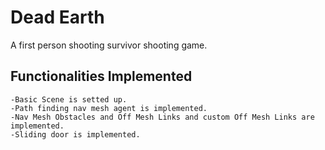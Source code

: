 # Dead Earth
A first person shooting survivor shooting game.
## Functionalities Implemented
    -Basic Scene is setted up.
    -Path finding nav mesh agent is implemented.
    -Nav Mesh Obstacles and Off Mesh Links and custom Off Mesh Links are implemented.
    -Sliding door is implemented.
